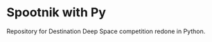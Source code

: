 Spootnik with Py
============================

Repository for Destination Deep Space competition redone in Python.
